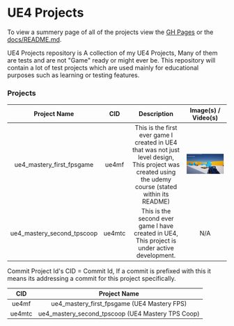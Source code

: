 # UE4 Projects
To view a summery page of all of the projects view the [GH Pages](https://callumcarmicheal.github.io/) or the [docs/README.md](/docs/README.md).

UE4 Projects repository is A collection of my UE4 Projects, Many of them are tests and are not "Game" ready or might ever be. 
This repository will contain a lot of test projects which are used mainly for educational purposes such as learning or testing features.


### Projects

| Project Name | CID | Description | Image(s) / Video(s) |
:----:|:----:|:----:|:----:
ue4_mastery_first_fpsgame	|	ue4mf	|	This is the first ever game I created in UE4 that was not just level design, This project was created using the udemy course (stated within its README) | ![Ingame](/docs/resources/ue4_mastery_first_fpsgame.ingame.PNG "Ingame")
ue4_mastery_second_tpscoop	|	ue4mtc	|	This is the second ever game I have created in UE4, This project is under active development. | N/A


Commit Project Id's 
CID = Commit Id, If a commit is prefixed with this it means its addressing a commit for this project specifically.

| CID | Project Name |
:----:|:----:
ue4mf	| ue4_mastery_first_fpsgame (UE4 Mastery FPS)
ue4mtc	|	ue4_mastery_second_tpscoop (UE4 Mastery TPS Coop)
